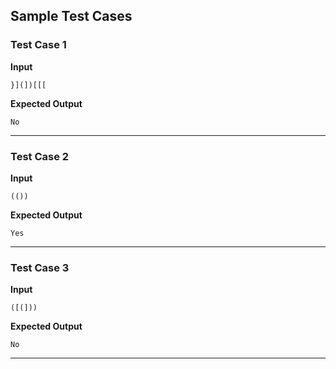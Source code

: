## Sample Test Cases

### Test Case 1
**Input**
```
}](])[[[
```
**Expected Output**
```
No
```

---

### Test Case 2
**Input**
```
(())      
```
**Expected Output**
```
Yes
```

---

### Test Case 3
**Input**
```
([(]))
```
**Expected Output**
```
No
```

---